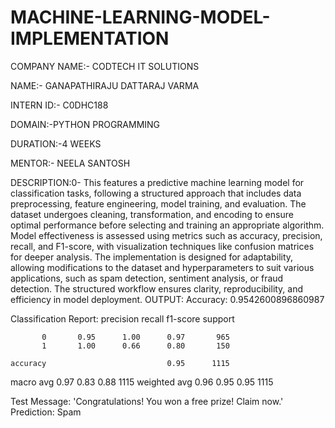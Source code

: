# MACHINE-LEARNING-MODEL-IMPLEMENTATION

COMPANY NAME:- CODTECH IT SOLUTIONS

NAME:- GANAPATHIRAJU DATTARAJ VARMA

INTERN ID:- C0DHC188

DOMAIN:-PYTHON PROGRAMMING

DURATION:-4 WEEKS

MENTOR:- NEELA SANTOSH

DESCRIPTION:0-
This features a predictive machine learning model for classification tasks, following a structured approach that includes data preprocessing, feature engineering, model training, and evaluation. The dataset undergoes cleaning, transformation, and encoding to ensure optimal performance before selecting and training an appropriate algorithm. Model effectiveness is assessed using metrics such as accuracy, precision, recall, and F1-score, with visualization techniques like confusion matrices for deeper analysis. The implementation is designed for adaptability, allowing modifications to the dataset and hyperparameters to suit various applications, such as spam detection, sentiment analysis, or fraud detection. The structured workflow ensures clarity, reproducibility, and efficiency in model deployment.
OUTPUT:
Accuracy: 0.9542600896860987

Classification Report:
               precision    recall  f1-score   support

           0       0.95      1.00      0.97       965
           1       1.00      0.66      0.80       150

    accuracy                           0.95      1115
   macro avg       0.97      0.83      0.88      1115
weighted avg       0.96      0.95      0.95      1115


Test Message: 'Congratulations! You won a free prize! Claim now.'
Prediction: Spam
